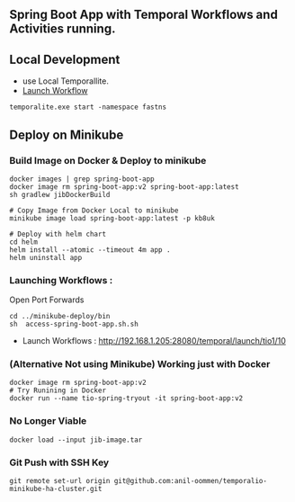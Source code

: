 ## Spring Boot App with Temporal Workflows and Activities running. 

## Local Development
 * use Local Temporallite.
 * [Launch Workflow](http://localhost:8081/temporal/launch/tio1/1)
```shell
temporalite.exe start -namespace fastns
```

## Deploy on Minikube
### Build Image on Docker & Deploy to minikube
```shell
docker images | grep spring-boot-app
docker image rm spring-boot-app:v2 spring-boot-app:latest 
sh gradlew jibDockerBuild

# Copy Image from Docker Local to minikube 
minikube image load spring-boot-app:latest -p kb8uk

# Deploy with helm chart
cd helm
helm install --atomic --timeout 4m app .
helm uninstall app
```


### Launching Workflows : 
 Open Port Forwards 
```shell
cd ../minikube-deploy/bin
sh  access-spring-boot-app.sh.sh
```
- Launch Workflows : http://192.168.1.205:28080/temporal/launch/tio1/10

### (Alternative Not using Minikube) Working just with Docker
```shell
docker image rm spring-boot-app:v2
# Try Runining in Docker
docker run --name tio-spring-tryout -it spring-boot-app:v2
```


### No Longer Viable
```shell
docker load --input jib-image.tar
```
### Git Push with SSH Key
```shell
git remote set-url origin git@github.com:anil-oommen/temporalio-minikube-ha-cluster.git
```